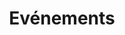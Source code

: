 ---
url: ''
order: 4
title: "Evénements" 
description: "L’institut programme une centaine de manifestations scientifiques par an, organisées par ses résidents et partenaires : colloques, journées d’études, conférences, séminaires et débats."
links: ['home', 'header', 'footer']
attachment: ['']
---